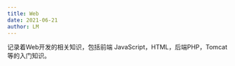 ```yaml
---
title: Web
date: 2021-06-21
author: LM
---
```


记录着Web开发的相关知识，包括前端 JavaScript，HTML，后端PHP，Tomcat等的入门知识。